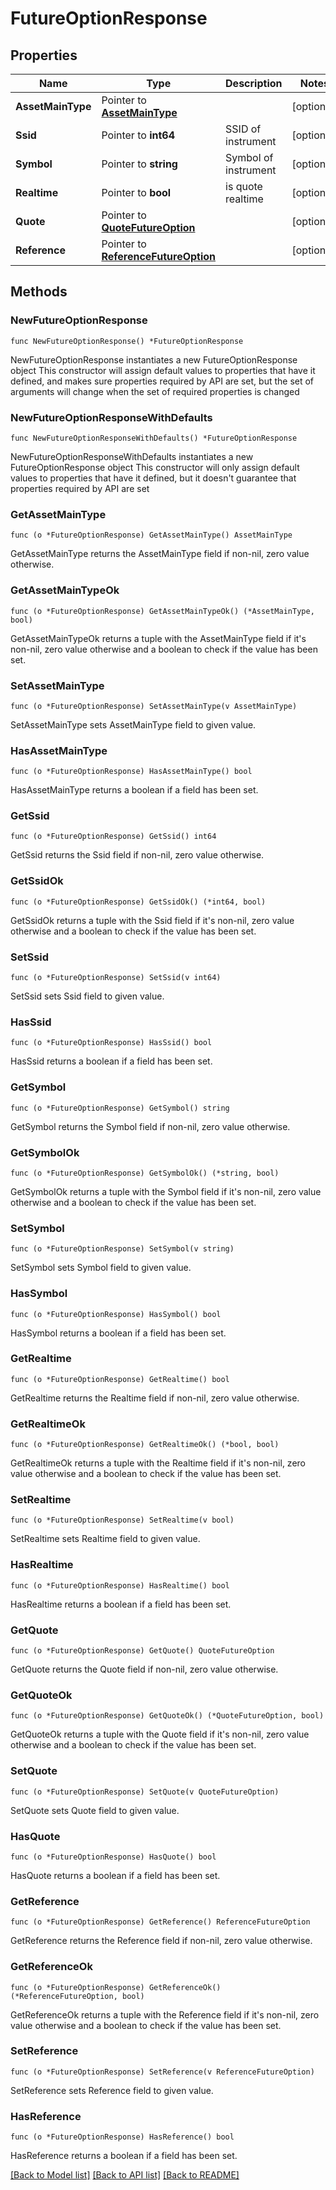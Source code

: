 # FutureOptionResponse

## Properties

Name | Type | Description | Notes
------------ | ------------- | ------------- | -------------
**AssetMainType** | Pointer to [**AssetMainType**](AssetMainType.md) |  | [optional] 
**Ssid** | Pointer to **int64** | SSID of instrument | [optional] 
**Symbol** | Pointer to **string** | Symbol of instrument | [optional] 
**Realtime** | Pointer to **bool** | is quote realtime | [optional] 
**Quote** | Pointer to [**QuoteFutureOption**](QuoteFutureOption.md) |  | [optional] 
**Reference** | Pointer to [**ReferenceFutureOption**](ReferenceFutureOption.md) |  | [optional] 

## Methods

### NewFutureOptionResponse

`func NewFutureOptionResponse() *FutureOptionResponse`

NewFutureOptionResponse instantiates a new FutureOptionResponse object
This constructor will assign default values to properties that have it defined,
and makes sure properties required by API are set, but the set of arguments
will change when the set of required properties is changed

### NewFutureOptionResponseWithDefaults

`func NewFutureOptionResponseWithDefaults() *FutureOptionResponse`

NewFutureOptionResponseWithDefaults instantiates a new FutureOptionResponse object
This constructor will only assign default values to properties that have it defined,
but it doesn't guarantee that properties required by API are set

### GetAssetMainType

`func (o *FutureOptionResponse) GetAssetMainType() AssetMainType`

GetAssetMainType returns the AssetMainType field if non-nil, zero value otherwise.

### GetAssetMainTypeOk

`func (o *FutureOptionResponse) GetAssetMainTypeOk() (*AssetMainType, bool)`

GetAssetMainTypeOk returns a tuple with the AssetMainType field if it's non-nil, zero value otherwise
and a boolean to check if the value has been set.

### SetAssetMainType

`func (o *FutureOptionResponse) SetAssetMainType(v AssetMainType)`

SetAssetMainType sets AssetMainType field to given value.

### HasAssetMainType

`func (o *FutureOptionResponse) HasAssetMainType() bool`

HasAssetMainType returns a boolean if a field has been set.

### GetSsid

`func (o *FutureOptionResponse) GetSsid() int64`

GetSsid returns the Ssid field if non-nil, zero value otherwise.

### GetSsidOk

`func (o *FutureOptionResponse) GetSsidOk() (*int64, bool)`

GetSsidOk returns a tuple with the Ssid field if it's non-nil, zero value otherwise
and a boolean to check if the value has been set.

### SetSsid

`func (o *FutureOptionResponse) SetSsid(v int64)`

SetSsid sets Ssid field to given value.

### HasSsid

`func (o *FutureOptionResponse) HasSsid() bool`

HasSsid returns a boolean if a field has been set.

### GetSymbol

`func (o *FutureOptionResponse) GetSymbol() string`

GetSymbol returns the Symbol field if non-nil, zero value otherwise.

### GetSymbolOk

`func (o *FutureOptionResponse) GetSymbolOk() (*string, bool)`

GetSymbolOk returns a tuple with the Symbol field if it's non-nil, zero value otherwise
and a boolean to check if the value has been set.

### SetSymbol

`func (o *FutureOptionResponse) SetSymbol(v string)`

SetSymbol sets Symbol field to given value.

### HasSymbol

`func (o *FutureOptionResponse) HasSymbol() bool`

HasSymbol returns a boolean if a field has been set.

### GetRealtime

`func (o *FutureOptionResponse) GetRealtime() bool`

GetRealtime returns the Realtime field if non-nil, zero value otherwise.

### GetRealtimeOk

`func (o *FutureOptionResponse) GetRealtimeOk() (*bool, bool)`

GetRealtimeOk returns a tuple with the Realtime field if it's non-nil, zero value otherwise
and a boolean to check if the value has been set.

### SetRealtime

`func (o *FutureOptionResponse) SetRealtime(v bool)`

SetRealtime sets Realtime field to given value.

### HasRealtime

`func (o *FutureOptionResponse) HasRealtime() bool`

HasRealtime returns a boolean if a field has been set.

### GetQuote

`func (o *FutureOptionResponse) GetQuote() QuoteFutureOption`

GetQuote returns the Quote field if non-nil, zero value otherwise.

### GetQuoteOk

`func (o *FutureOptionResponse) GetQuoteOk() (*QuoteFutureOption, bool)`

GetQuoteOk returns a tuple with the Quote field if it's non-nil, zero value otherwise
and a boolean to check if the value has been set.

### SetQuote

`func (o *FutureOptionResponse) SetQuote(v QuoteFutureOption)`

SetQuote sets Quote field to given value.

### HasQuote

`func (o *FutureOptionResponse) HasQuote() bool`

HasQuote returns a boolean if a field has been set.

### GetReference

`func (o *FutureOptionResponse) GetReference() ReferenceFutureOption`

GetReference returns the Reference field if non-nil, zero value otherwise.

### GetReferenceOk

`func (o *FutureOptionResponse) GetReferenceOk() (*ReferenceFutureOption, bool)`

GetReferenceOk returns a tuple with the Reference field if it's non-nil, zero value otherwise
and a boolean to check if the value has been set.

### SetReference

`func (o *FutureOptionResponse) SetReference(v ReferenceFutureOption)`

SetReference sets Reference field to given value.

### HasReference

`func (o *FutureOptionResponse) HasReference() bool`

HasReference returns a boolean if a field has been set.


[[Back to Model list]](../README.md#documentation-for-models) [[Back to API list]](../README.md#documentation-for-api-endpoints) [[Back to README]](../README.md)


